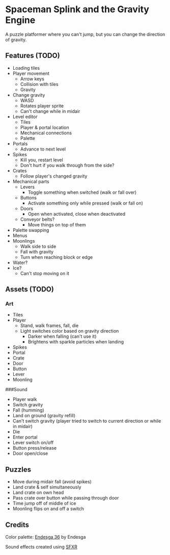# Spaceman Splink and the Gravity Engine
A puzzle platformer where you can't jump, but you can change the direction of gravity.

## Features (TODO)
- Loading tiles
- Player movement
	- Arrow keys
	- Collision with tiles
	- Gravity
- Change gravity
	- WASD
	- Rotates player sprite
	- Can't change while in midair
- Level editor
	- Tiles
	- Player & portal location
	- Mechanical connections
	- Palette
- Portals
	- Advance to next level
- Spikes
	- Kill you, restart level
	- Don't hurt if you walk through from the side?
- Crates
	- Follow player's changed gravity
- Mechanical parts
	- Levers
		- Toggle something when switched (walk or fall over)
	- Buttons
		- Activate something only while pressed (walk or fall on)
	- Doors
		- Open when activated, close when deactivated
	- Conveyor belts?
		- Move things on top of them 
- Palette swapping
- Menus
- Moonlings
	- Walk side to side
	- Fall with gravity
	- Turn when reaching block or edge
- Water?
- Ice?
	- Can't stop moving on it

## Assets (TODO)
### Art
- Tiles
- Player
	- Stand, walk frames, fall, die
	- Light switches color based on gravity direction
		- Darker when falling (can't use it)
		- Brightens with sparkle particles when landing
- Spikes
- Portal
- Crate
- Door
- Button
- Lever
- Moonling

###Sound
- Player walk
- Switch gravity
- Fall (humming)
- Land on ground (gravity refill)
- Can't switch gravity (player tried to switch to current direction or while in midair)
- Die
- Enter portal
- Lever switch on/off
- Button press/release
- Door open/close

## Puzzles
- Move during midair fall (avoid spikes)
- Land crate & self simultaneously
- Land crate on own head
- Pass crate over button while passing through door
- Time jump off of middle of ice
- Moonling flips on and off a switch

## Credits

Color palette: [Endesga 36](https://lospec.com/palette-list/endesga-36) by Endesga

Sound effects created using [SFXR](http://www.drpetter.se/project_sfxr.html)